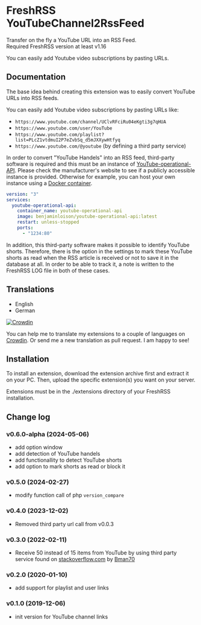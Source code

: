 # FreshRSS YouTubeChannel2RssFeed

Transfer on the fly a YouTube URL into an RSS Feed.\
Required FreshRSS version at least v1.16

You can easily add Youtube video subscriptions by pasting URLs.

## Documentation

The base idea behind creating this extension was to easily convert YouTube URLs into RSS feeds.

You can easily add Youtube video subscriptions by pasting URLs like:

- `https://www.youtube.com/channel/UClvRFciRu04eKgti3g7qHUA`
- `https://www.youtube.com/user/YouTube`
- `https://www.youtube.com/playlist?list=PLcZ1vtdmuI2P7eZvbSq_d5mJXXywHtfyq`
- `https://www.youtube.com/@youtube` (by defining a third party service)

In order to convert "YouTube Handels" into an RSS feed, third-party software is required and this must be an instance of [YouTube-operational-API](https://github.com/Benjamin-Loison/YouTube-operational-API). Please check the manufacturer's website to see if a publicly accessible instance is provided. Otherwise for example, you can host your own instance using a [Docker container](https://hub.docker.com/r/benjaminloison/youtube-operational-api).

```yaml
version: "3"
services:
  youtube-operational-api:
    container_name: youtube-operational-api
    image: benjaminloison/youtube-operational-api:latest
    restart: unless-stopped
    ports:
      - "1234:80"
```

In addition, this third-party software makes it possible to identify YouTube shorts. Therefore, there is the option in the settings to mark these YouTube shorts as read when the RSS article is received or not to save it in the database at all. In order to be able to track it, a note is written to the FreshRSS LOG file in both of these cases.

## Translations

- English
- German

[![Crowdin](https://badges.crowdin.net/cntools-freshrssextensions/localized.svg)](https://crowdin.com/project/cntools-freshrssextensions)

You can help me to translate my extensions to a couple of languages on [Crowdin](https://crowdin.com/project/cntools-freshrssextensions). Or send me a new translation as pull request. I am happy to see!

## Installation

To install an extension, download the extension archive first and extract it on your PC. Then, upload the specific extension(s) you want on your server.

Extensions must be in the ./extensions directory of your FreshRSS installation.

## Change log

### v0.6.0-alpha (2024-05-06)

- add option window
- add detection of YouTube handels
- add functionallity to detect YouTube shorts
- add option to mark shorts as read or block it

### v0.5.0 (2024-02-27)

- modify function call of php `version_compare`

### v0.4.0 (2023-12-02)

- Removed third party url call from v0.0.3

### v0.3.0 (2022-02-11)

- Receive 50 instead of 15 items from YouTube by using third party service found on [stackoverflow.com](https://stackoverflow.com/questions/56430703/how-to-use-youtube-data-api-v3-to-get-more-than-15-videos-in-an-rss-reader-ne) by [Bman70](https://stackoverflow.com/users/7922428/bman70)

### v0.2.0 (2020-01-10)

- add support for playlist and user links

### v0.1.0 (2019-12-06)

- init version for YouTube channel links
